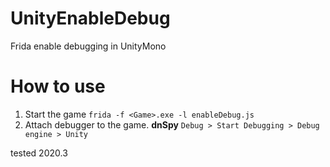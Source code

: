 # UnityEnableDebug
Frida enable debugging  in UnityMono

# How to use

1. Start the game `frida -f <Game>.exe -l enableDebug.js`
2. Attach debugger to the game. **dnSpy** `Debug > Start Debugging > Debug engine > Unity`

tested 2020.3
